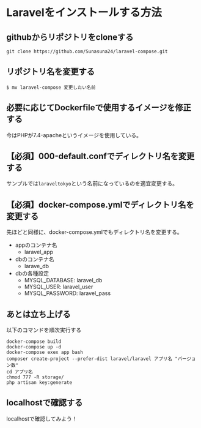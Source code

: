 # Laravelをインストールする方法

## githubからリポジトリをcloneする

```
git clone https://github.com/Sunasuna24/laravel-compose.git
```

## リポジトリ名を変更する

```
$ mv laravel-compose 変更したい名前
```

## 必要に応じてDockerfileで使用するイメージを修正する

今はPHPが7.4-apacheというイメージを使用している。

## 【必須】000-default.confでディレクトリ名を変更する

サンプルでは`laraveltokyo`という名前になっているのを適宜変更する。

## 【必須】docker-compose.ymlでディレクトリ名を変更する

先ほどと同様に、docker-compose.ymlでもディレクトリ名を変更する。

- appのコンテナ名
    - laravel_app
- dbのコンテナ名
    - larave_db
- dbの各種設定
    - MYSQL_DATABASE: laravel_db
    - MYSQL_USER: laravel_user
    - MYSQL_PASSWORD: laravel_pass

## あとは立ち上げる

以下のコマンドを順次実行する

```
docker-compose build
docker-compose up -d
docker-compose exex app bash
composer create-project --prefer-dist laravel/laravel アプリ名 "バージョン数"
cd アプリ名
chmod 777 -R storage/
php artisan key:generate
```

## localhostで確認する

localhostで確認してみよう！
